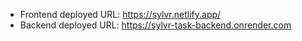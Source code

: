 - Frontend deployed URL: https://sylvr.netlify.app/
- Backend deployed URL: https://sylvr-task-backend.onrender.com
